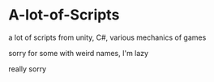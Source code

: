# A-lot-of-Scripts
a lot of scripts from unity, C#, various mechanics of games


sorry for some with weird names, I'm lazy

really sorry
